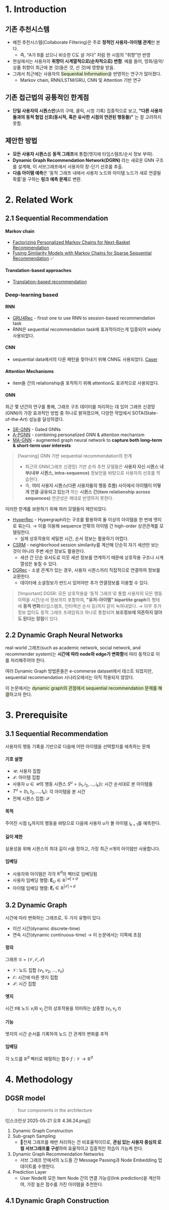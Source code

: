# 1. Introduction
## 기존 추천시스템
- 예전 추천시스템(Collaborate Filtering)은 주로 **정적인 사용자-아이템 관계**만 본다. 
	- 즉, “A가 B를 샀으니 비슷한 C도 살 거다” 처럼 한 시점의 “취향”만 반영
- 현실에서는 사용자의 **취향이 시계열적으로(순차적으로) 변함**. 예를 들어, 영화/음악/상품 취향이 최근에 본 것(들은 것, 산 것)에 영향을 받음.
- 그래서 최근에는 사용자의 <span style="background:rgba(208, 235, 166, 0.55)">Sequential Information</span>을 반영하는 연구가 많아졌다. 
	- Markov chain, RNN/LSTM/GRU, CNN 및 Attention 기반 연구

## 기존 접근법의 공통적인 한계점
- **단일 사용자의 시퀀스만**(A의 구매, 클릭, 시청 기록) 집중적으로 보고, **”다른 사용자들과의 동적 협업 신호(동시적, 혹은 유사한 시점의 연관된 행동들)"** 는 잘 고려하지 못함.

## 제안한 방법
- **모든 사용자 시퀀스**를 **동적 그래프**에 통합(엣지에 타임스탬프/순서 정보 부여).
- **Dynamic Graph Recommendation Network(DGRN)** 라는 새로운 GNN 구조를 설계해, 이 서브그래프에서 사용자의 장-단기 선호를 추출.
- **다음 아이템 예측**은 '동적 그래프 내에서 사용자 노드와 아이템 노드가 새로 연결될 확률'을 구하는 **링크 예측 문제**로 변환.

# 2. Related Work
## 2.1 Sequential Recommendation
#### Markov chain
- [Factorizing Personalized Markov Chains for Next-Basket Recommendation](https://cseweb.ucsd.edu/classes/fa17/cse291-b/reading/p811.pdf)
- [Fusing Similarity Models with Markov Chains for Sparse Sequential Recommendation](https://arxiv.org/pdf/1609.09152) ✅
#### Translation-based approaches
- [Translation-based recommendation](https://arxiv.org/pdf/1707.02410)
### Deep-learning based
#### RNN
- [GRU4Rec](https://arxiv.org/pdf/1511.06939) - firsst one to use RNN to session-based recommendation task
- RNN은 sequential recommendation task에 효과적이라는게 입증되어 widely 사용되었다.
#### CNN
- sequential data에서의 다른 패턴을 찾아내기 위해 CNN도 사용되었다. [Caser](https://arxiv.org/pdf/1809.07426)
#### Attention Mechanisms
- item들 간의 relationship을 포착하기 위해 attention도 효과적으로 사용되었다. 
#### GNN 
최근 몇 년간의 연구를 통해, 그래프 구조 데이터를 처리하는 데 있어 그래프 신경망(GNN)이 가장 효과적인 방법 중 하나로 밝혀졌으며, 다양한 작업에서 SOTA(State-of-the-Art) 성능을 달성하였다.
- [SR-GNN](https://arxiv.org/pdf/1811.00855) - Gated GNNs
- [A-PGNN](https://arxiv.org/pdf/1910.08887) - combining personalized GNN & attention mechanism 
- [MA-GNN](https://arxiv.org/pdf/1912.11730) - augmented graph neural network to **capture both long–term & short-term user interests**

> [!warning] GNN 기반 sequential recommendation의 한계
> - 최근의 GNN(그래프 신경망) 기반 순차 추천 모델들은 **사용자 자신 시퀀스 내부(내부 시퀀스, intra-sequence)** 정보만을 바탕으로 사용자의 선호를 학습한다. 
> - 즉, **여러 사용자 시퀀스(다른 사용자들의 행동 흐름) 사이에서 아이템이 어떻게 연결·공유되고 있는가** 하는 **시퀀스 간(item relationship across sequences)** 연관성은 제대로 반영하지 못한다. 

이러한 한계를 보완하기 위해 여러 모델들이 제안되었다. 
- [HyperRec](https://people.engr.tamu.edu/caverlee/pubs/wang20next.pdf) - Hypergraph라는 구조를 활용하여 둘 이상의 아이템을 한 번에 엣지로 묶는다. → 이를 이용해 sequence 안팎의 아이템 간 high-order 상관관계를 모델링한다. 
	- 실제 상호작용의 세밀한 시간, 순서 정보는 활용하기 어렵다. 
- [CSRM](https://dl.acm.org/doi/pdf/10.1145/3331184.3331210) - neighborhood session similarity를 계산해 단순히 자기 세션만 보는 것이 아니라 주변 세션 정보도 활용한다. 
	- 세션 간 단순 유사도로 이웃 세션 정보를 연계하기 때문에 상호작용 구조나 시계열성은 놓칠 수 있다. 
- [DGRec](https://arxiv.org/pdf/1902.09362) - 소셜 관계가 있는 경우, 사용자 시퀀스끼리 직접적으로 연결하여 정보를 교환한다. 
	- 데이터에 소셜정보가 반드시 있어야만 추가 연결정보를 이용할 수 있다. 


> [!Important] DGSR: 모든 상호작용을 ‘동적 그래프’로 통합
> 사용자의 모든 행동 이력을 시간/순서 정보까지 포함하여, **"유저-아이템" bipartite graph**의 형태에 **동적 변화**(타임스탬프, 인터랙션 순서 등)까지 같이 녹여내었다. 
> → 아무 추가 정보 없이도 동적 그래프 프레임워크 하나로 통합되어 **보조정보에 의존하지 않아도 된다는 장점**이 있다. 

## 2.2 Dynamic Graph Neural Networks
real-world 그래프(such as academic network, social network, and recommender system)는 **시간에 따라 node와 edge가 변화함**에 따라 동적으로 이를 처리해주어야 한다.

여러 Dynamic Graph 방법론들은 e-commerse dataset에서 테스트 되었지만, sequential recommendation 시나리오에서는 아직 적용되지 않았다. 

이 논문에서는 <span style="background:rgba(208, 235, 166, 0.55)">dynamic graph의 관점에서 sequential recommendation 문제를 해결</span>하고자 한다. 

# 3. Prerequisite
## 3.1 Sequential Recommendation
사용자의 행동 기록을 기반으로 다음에 어떤 아이템을 선택할지를 에측하는 문제
#### 기호 설명
- $\mathcal{U}$: 사용자 집합
- $\mathcal{I}$: 아이템 집합
- 사용자 $u \in \mathcal{U}$의 행동 시퀀스 $S^u = (i_1, i_2, \dots, i_k)$): 시간 순서대로 본 아이템들
- $T^u = (t_1, t_2, \dots, t_k)$: 각 아이템을 본 시간
- 전체 시퀀스 집합: $\mathcal{S}$
#### 목적
주어진 시점 $t_k$까지의 행동을 바탕으로 다음에 사용자 $u$가 볼 아이템 $i_{k+1}$를 예측한다. 
#### 길이 제한
실용성을 위해 시퀀스의 최대 길이 $n$을 정하고, 가장 최근 $n$개의 아이템만 사용합니다.
#### 임베딩
- 사용자와 아이템은 각각 $\mathbb{R}^d$의 벡터로 임베딩됨
- 사용자 임베딩 행렬: $\mathbf{E}_U \in \mathbb{R}^{|\mathcal{U}| \times d}$
- 아이템 임베딩 행렬: $\mathbf{E}_I \in \mathbb{R}^{|\mathcal{I}| \times d}$

## 3.2 Dynamic Graph
시간에 따라 변화하는 그래프로, 두 가지 유형이 있다. 
- 이산 시간(dynamic discrete-time)
- 연속 시간(dynamic continuous-time) → 이 논문에서는 이쪽에 초점
#### 정의
그래프 $\mathcal{G} = (\mathcal{V}, \mathcal{E}, \mathcal{T})$
- $\mathcal{V}$: 노드 집합 ($v_1, v_2, \dots, v_n$​) 
- $\mathcal{E}$: 시간에 따른 엣지 집합
- $\mathcal{T}$: 시간 집합
#### 엣지 
시간 $t$에 노드 $v_i$와 $v_j$​ 간의 상호작용을 의미하는 삼중항 $(v_i, v_j, t)$
#### 기능
엣지의 시간 순서를 기록하여 노드 간 관계의 변화를 추적
#### 임베딩
각 노드를 $\mathbb{R}^d$ 벡터로 매핑하는 함수 $f: \mathcal{V} \to \mathbb{R}^d$

# 4. Methodology
## DGSR model
> four components in the architecture

![[스크린샷 2025-05-21 오후 4.36.24.png]]
1. Dynamic Graph Construction 
2. Sub-graph Sampling 
	- 전체 그래프를 매번 처리하는 건 비효율적이므로, **관심 있는 사용자 중심의 로컬 서브그래프를 구성**하여 효율적이고 집중적인 학습이 가능케 한다. 
3. Dynamic Graph Recommendation Networks
	- 서브 그래프 안에서의 노드들 간 Message Passing과 Node Embedding 업데이트를 수행한다. 
4. Prediction Layer
	- User Node와 모든 Item Node 간의 연결 가능성(link prediction)을 계산하여, 가장 높은 점수를 가진 아이템을 추천한다. 
## 4.1 Dynamic Graph Construction


